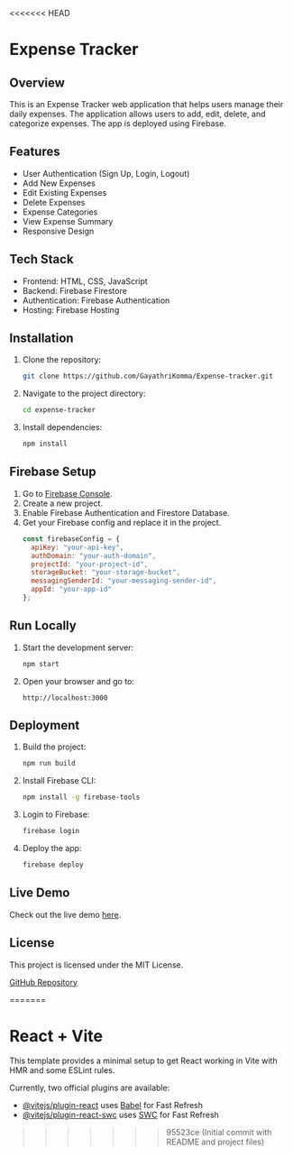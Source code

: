 <<<<<<< HEAD
# Expense Tracker

## Overview
This is an Expense Tracker web application that helps users manage their daily expenses. The application allows users to add, edit, delete, and categorize expenses. The app is deployed using Firebase.

## Features
- User Authentication (Sign Up, Login, Logout)
- Add New Expenses
- Edit Existing Expenses
- Delete Expenses
- Expense Categories
- View Expense Summary
- Responsive Design

## Tech Stack
- Frontend: HTML, CSS, JavaScript
- Backend: Firebase Firestore
- Authentication: Firebase Authentication
- Hosting: Firebase Hosting

## Installation
1. Clone the repository:
   ```bash
   git clone https://github.com/GayathriKomma/Expense-tracker.git
   ```
2. Navigate to the project directory:
   ```bash
   cd expense-tracker
   ```
3. Install dependencies:
   ```bash
   npm install
   ```

## Firebase Setup
1. Go to [Firebase Console](https://console.firebase.google.com/).
2. Create a new project.
3. Enable Firebase Authentication and Firestore Database.
4. Get your Firebase config and replace it in the project.
   ```javascript
   const firebaseConfig = {
     apiKey: "your-api-key",
     authDomain: "your-auth-domain",
     projectId: "your-project-id",
     storageBucket: "your-storage-bucket",
     messagingSenderId: "your-messaging-sender-id",
     appId: "your-app-id"
   };
   ```

## Run Locally
1. Start the development server:
   ```bash
   npm start
   ```
2. Open your browser and go to:
   ```
   http://localhost:3000
   ```

## Deployment
1. Build the project:
   ```bash
   npm run build
   ```
2. Install Firebase CLI:
   ```bash
   npm install -g firebase-tools
   ```
3. Login to Firebase:
   ```bash
   firebase login
   ```
4. Deploy the app:
   ```bash
   firebase deploy
   ```

## Live Demo
Check out the live demo [here](https://expense-tracker-22b68.web.app/).

## License
This project is licensed under the MIT License.

[GitHub Repository](https://github.com/GayathriKomma/Expense-tracker)

=======
# React + Vite

This template provides a minimal setup to get React working in Vite with HMR and some ESLint rules.

Currently, two official plugins are available:

- [@vitejs/plugin-react](https://github.com/vitejs/vite-plugin-react/blob/main/packages/plugin-react/README.md) uses [Babel](https://babeljs.io/) for Fast Refresh
- [@vitejs/plugin-react-swc](https://github.com/vitejs/vite-plugin-react-swc) uses [SWC](https://swc.rs/) for Fast Refresh
>>>>>>> 95523ce (Initial commit with README and project files)
